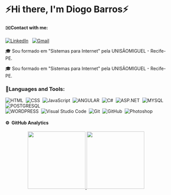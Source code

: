 <h1>⚡Hi there, I'm Diogo Barros⚡</h1>
 
<h4>✉️Contact with me:</h4>
<p><a href="https://www.linkedin.com/in/diogobarros-code/"><img alt="LinkedIn" src="https://img.shields.io/badge/linkedin%20-%230077B5.svg?&style=flat&logo=linkedin&logoColor=white"/></a> &nbsp;
<a href="mailto:diogobarros.code@gmail.com"><img alt="Gmail" src="https://img.shields.io/badge/Gmail-D14836?style=flat&logo=gmail&logoColor=white" /></a></p>


<p>🎓 Sou formado em "Sistemas para Internet" pela UNISÃOMIGUEL - Recife-PE.</p>
<p>🎓 Sou formado em "Sistemas para Internet" pela UNISÃOMIGUEL - Recife-PE.</p>


<h3 align="left">🚀Languages and Tools:</h3>

![HTML](https://img.shields.io/badge/-HTML-05122A?style=flat&logo=HTML5)&nbsp;
![CSS](https://img.shields.io/badge/-CSS-05122A?style=flat&logo=CSS3&logoColor=1572B6)&nbsp;
![JavaScript](https://img.shields.io/badge/-JavaScript-05122A?style=flat&logo=javascript)&nbsp;
![ANGULAR](https://img.shields.io/badge/-Angular-05122A?&logo=Angular)&nbsp;
![C#](https://img.shields.io/badge/-CSharp-05122A?style=flat&logo=C%2B%2B&logoColor=00599C)&nbsp;
![ASP.NET](https://img.shields.io/badge/-Asp.NETCore-05122A?style=flat&logo=C%2B%2B&logoColor=00599C)&nbsp;
![MYSQL](https://img.shields.io/badge/-MySQL-05122A?&logo=MySQL)&nbsp;
![POSTGRESQL](https://img.shields.io/badge/-PostgreSql-05122A?&logo=PostgreSql) </br>
![WORDPRESS](https://img.shields.io/badge/-Wordpress-05122A?&logo=Wordpress)&nbsp;
![Visual Studio Code](https://img.shields.io/badge/-Visual%20Studio%20Code-05122A?style=flat&logo=visual-studio-code&logoColor=007ACC)&nbsp;
![Git](https://img.shields.io/badge/-Git-05122A?style=flat&logo=git)&nbsp;
![GitHub](https://img.shields.io/badge/-GitHub-05122A?style=flat&logo=github)&nbsp;
![Photoshop](https://img.shields.io/badge/-Photoshop-05122A?style=flat&logo=adobe-photoshop)&nbsp;

#### ⚙️ &nbsp;GitHub Analytics

<p align="center">
<a href="https://github.com/DiogoBarrosCode">
  <img height="180em" src="https://github-readme-stats-eight-theta.vercel.app/api?username=DiogoBarrosCode&show_icons=true&theme=algolia&include_all_commits=true&count_private=true"/>
  <img height="180em" src="https://github-readme-stats-eight-theta.vercel.app/api/top-langs/?username=DiogoBarrosCode&layout=compact&langs_count=8&theme=algolia"/>
</a>
</p>


<p align="left">


</p>

